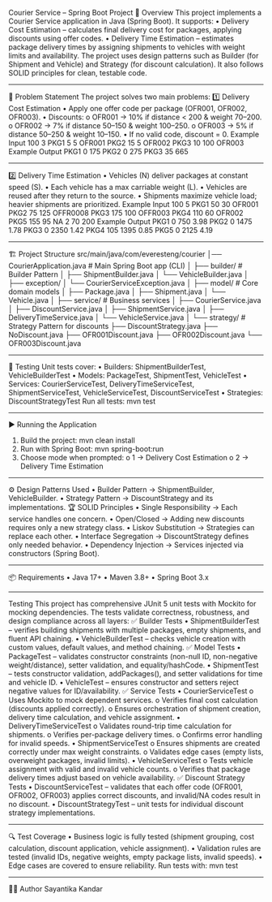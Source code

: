 Courier Service – Spring Boot Project
📌 Overview
This project implements a Courier Service application in Java (Spring Boot).
It supports:
•	Delivery Cost Estimation – calculates final delivery cost for packages, applying discounts using offer codes.
•	Delivery Time Estimation – estimates package delivery times by assigning shipments to vehicles with weight limits and availability.
The project uses design patterns such as Builder (for Shipment and Vehicle) and Strategy (for discount calculation).
It also follows SOLID principles for clean, testable code.
________________________________________
📖 Problem Statement
The project solves two main problems:
1️⃣ Delivery Cost Estimation
•	Apply one offer code per package (OFR001, OFR002, OFR003).
•	Discounts:
o	OFR001 → 10% if distance < 200 & weight 70–200.
o	OFR002 → 7% if distance 50–150 & weight 100–250.
o	OFR003 → 5% if distance 50–250 & weight 10–150.
•	If no valid code, discount = 0.
Example Input
100 3
PKG1 5 5 OFR001
PKG2 15 5 OFR002
PKG3 10 100 OFR003
Example Output
PKG1 0 175
PKG2 0 275
PKG3 35 665
________________________________________
2️⃣ Delivery Time Estimation
•	Vehicles (N) deliver packages at constant speed (S).
•	Each vehicle has a max carriable weight (L).
•	Vehicles are reused after they return to the source.
•	Shipments maximize vehicle load; heavier shipments are prioritized.
Example Input
100 5
PKG1 50 30 OFR001
PKG2 75 125 OFFR0008
PKG3 175 100 OFFR003
PKG4 110 60 OFR002
PKG5 155 95 NA
2 70 200
Example Output
PKG1 0 750 3.98
PKG2 0 1475 1.78
PKG3 0 2350 1.42
PKG4 105 1395 0.85
PKG5 0 2125 4.19
________________________________________
🏗️ Project Structure
src/main/java/com/everesteng/courier
│── CourierApplication.java      # Main Spring Boot app (CLI)
│
├── builder/                     # Builder Pattern
│   ├── ShipmentBuilder.java
│   └── VehicleBuilder.java
│
├── exception/
│   └── CourierServiceException.java
│
├── model/                       # Core domain models
│   ├── Package.java
│   ├── Shipment.java
│   └── Vehicle.java
│
├── service/                     # Business services
│   ├── CourierService.java
│   ├── DiscountService.java
│   ├── ShipmentService.java
│   ├── DeliveryTimeService.java
│   └── VehicleService.java
│
└── strategy/                    # Strategy Pattern for discounts
    ├── DiscountStrategy.java
    ├── NoDiscount.java
    ├── OFR001Discount.java
    ├── OFR002Discount.java
    └── OFR003Discount.java
________________________________________
🧪 Testing
Unit tests cover:
•	Builders: ShipmentBuilderTest, VehicleBuilderTest
•	Models: PackageTest, ShipmentTest, VehicleTest
•	Services: CourierServiceTest, DeliveryTimeServiceTest, ShipmentServiceTest, VehicleServiceTest, DiscountServiceTest
•	Strategies: DiscountStrategyTest
Run all tests:
mvn test
________________________________________
▶️ Running the Application
1.	Build the project:
mvn clean install
2.	Run with Spring Boot:
mvn spring-boot:run
3.	Choose mode when prompted:
o	1 → Delivery Cost Estimation
o	2 → Delivery Time Estimation
________________________________________
⚙️ Design Patterns Used
•	Builder Pattern → ShipmentBuilder, VehicleBuilder.
•	Strategy Pattern → DiscountStrategy and its implementations.
🏆 SOLID Principles
•	Single Responsibility → Each service handles one concern.
•	Open/Closed → Adding new discounts requires only a new strategy class.
•	Liskov Substitution → Strategies can replace each other.
•	Interface Segregation → DiscountStrategy defines only needed behavior.
•	Dependency Injection → Services injected via constructors (Spring Boot).
________________________________________
📦 Requirements
•	Java 17+
•	Maven 3.8+
•	Spring Boot 3.x
________________________________________
Testing
This project has comprehensive JUnit 5 unit tests with Mockito for mocking dependencies.
The tests validate correctness, robustness, and design compliance across all layers:
✅ Builder Tests
•	ShipmentBuilderTest – verifies building shipments with multiple packages, empty shipments, and fluent API chaining.
•	VehicleBuilderTest – checks vehicle creation with custom values, default values, and method chaining.
✅ Model Tests
•	PackageTest – validates constructor constraints (non-null ID, non-negative weight/distance), setter validation, and equality/hashCode.
•	ShipmentTest – tests constructor validation, addPackages(), and setter validations for time and vehicle ID.
•	VehicleTest – ensures constructor and setters reject negative values for ID/availability.
✅ Service Tests
•	CourierServiceTest
o	Uses Mockito to mock dependent services.
o	Verifies final cost calculation (discounts applied correctly).
o	Ensures orchestration of shipment creation, delivery time calculation, and vehicle assignment.
•	DeliveryTimeServiceTest
o	Validates round-trip time calculation for shipments.
o	Verifies per-package delivery times.
o	Confirms error handling for invalid speeds.
•	ShipmentServiceTest
o	Ensures shipments are created correctly under max weight constraints.
o	Validates edge cases (empty lists, overweight packages, invalid limits).
•	VehicleServiceTest
o	Tests vehicle assignment with valid and invalid vehicle counts.
o	Verifies that package delivery times adjust based on vehicle availability.
✅ Discount Strategy Tests
•	DiscountServiceTest – validates that each offer code (OFR001, OFR002, OFR003) applies correct discounts, and invalid/NA codes result in no discount.
•	DiscountStrategyTest – unit tests for individual discount strategy implementations.
________________________________________
🔍 Test Coverage
•	Business logic is fully tested (shipment grouping, cost calculation, discount application, vehicle assignment).
•	Validation rules are tested (invalid IDs, negative weights, empty package lists, invalid speeds).
•	Edge cases are covered to ensure reliability.
Run tests with:
mvn test
________________________________________
👩‍💻 Author
Sayantika Kandar

